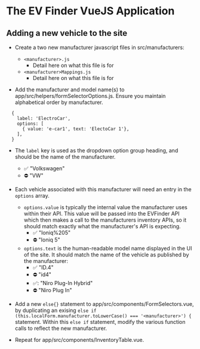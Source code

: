 # The EV Finder VueJS Application

## Adding a new vehicle to the site
- Create a two new manufacturer javascript files in src/manufacturers:
  - `<manufacturer>.js`
    - Detail here on what this file is for
  - `<manufacturer>Mappings.js`
    - Detail here on what this file is for

- Add the manufacturer and model name(s) to app/src/helpers/formSelectorOptions.js. Ensure you maintain alphabetical order by manufacturer.
```
  {
    label: 'ElectroCar',
    options: [
      { value: 'e-car1', text: 'ElectoCar 1'},
    ],
  }
```
  - The `label` key is used as the dropdown option group heading, and should be the name of the manufacturer.
    - ✅ "Volkswagen"
    - ⛔ "VW"
  - Each vehicle associated with this manufacturer will need an entry in the 
  `options` array.
    - `options.value` is typically the internal value the manufacturer uses within
    their API. This value will be passed into the EVFinder API which then makes a call to the manufacturers inventory APIs, so it should match exactly what the manufacturer's API is expecting.
      - ✅ "Ioniq%205"
      - ⛔ "Ioniq 5"
    - `options.text` is the human-readable model name displayed in the UI of the site. It should match the name of the vehicle as published by the manufacturer:
      - ✅ "ID.4"
      - ⛔ "id4"
      - ✅: "Niro Plug-In Hybrid"
      - ⛔ "Niro Plug In"
  
  - Add a new `else{}` statement to app/src/components/FormSelectors.vue, by duplicating
   an exising `else if (this.localForm.manufacturer.toLowerCase() === '<manufacturer>') {`
   statement. Within this `else if` statement, modify the various function calls
   to reflect the new manufacturer. 
  - Repeat for app/src/components/InventoryTable.vue.